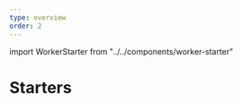 ```yaml
---
type: overview
order: 2
---
```


import WorkerStarter from "../../components/worker-starter"

# Starters

<WorkerStarter
  title="Hello World"
  description="A bare-bones starter in JavaScript."
  repo="cloudflare/worker-template"
/>

<WorkerStarter
  title="Hello World (TypeScript)"
  description="A bare-bones starter in TypeScript."
  repo="EverlastingBugstopper/worker-typescript-template"
/>

<WorkerStarter
  title="Hello World (Rust)"
  description="A bare-bones starter in Rust."
  repo="cloudflare/rustwasm-worker-template"
/>

<WorkerStarter
  title="Hello World (COBOL)"
  description="A bare-bones starter in COBOL."
  repo="cloudflare/cobol-worker-template"
/>

<WorkerStarter
  title="Worker Sites"
  description="Easily deploy a static site or static assets to Cloudflare’s edge network."
  repo="cloudflare/worker-sites-template"
/>

<WorkerStarter
  title="Router"
  description="Run different logic based on the URL and request method. Use this starter to Build REST APIs or apps that require routing logic."
  repo="cloudflare/worker-template-router"
/>

<WorkerStarter
  title="Apollo GraphQL Server"
  description="Lightning-fast, globally distributed Apollo GraphQL server, deployed at the edge using Cloudflare Workers."
  repo="signalnerve/workers-graphql-server"
/>

<WorkerStarter
  title="Speedtest"
  description="Measure download / upload connection speed from the client side, using the Performance Timing API."
  repo="cloudflare/worker-speedtest-template"
/>

<WorkerStarter
  title="Sentry"
  description="Log exceptions and errors in your Workers application to Sentry.io - an error tracking tool"
  repo="bustle/cf-sentry"
/>

<WorkerStarter
  title="Image Color"
  description="Retrieve the dominant color of a PNG or JPEG image"
  repo="xtuc/img-color-worker"
/>

<WorkerStarter
  title="Cloud Storage"
  description="Serve private AWS bucket files from a Worker script"
  repo="conzorkingkong/cloud-storage"
/>

<WorkerStarter
  title="Emscripten + Wasm Image Resizer"
  description="An image resizer in C compiled to Wasm with Emscripten."
  repo="cloudflare/worker-emscripten-template"
/>

<WorkerStarter
  title="BinAST"
  description="Serve a JavaScript Binary AST via a Cloudflare Worker."
  repo="xtuc/binast-cf-worker-template"
/>
